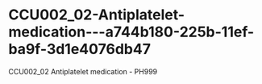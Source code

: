 # CCU002_02-Antiplatelet-medication---a744b180-225b-11ef-ba9f-3d1e4076db47
CCU002_02 Antiplatelet medication - PH999

